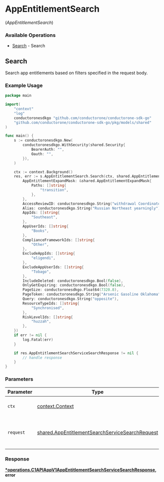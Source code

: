 # AppEntitlementSearch
(*AppEntitlementSearch*)

### Available Operations

* [Search](#search) - Search

## Search

Search app entitlements based on filters specified in the request body.

### Example Usage

```go
package main

import(
	"context"
	"log"
	conductoronesdkgo "github.com/conductorone/conductorone-sdk-go"
	"github.com/conductorone/conductorone-sdk-go/pkg/models/shared"
)

func main() {
    s := conductoronesdkgo.New(
        conductoronesdkgo.WithSecurity(shared.Security{
            BearerAuth: "",
            Oauth: "",
        }),
    )

    ctx := context.Background()
    res, err := s.AppEntitlementSearch.Search(ctx, shared.AppEntitlementSearchServiceSearchRequest{
        AppEntitlementExpandMask: &shared.AppEntitlementExpandMask{
            Paths: []string{
                "transition",
            },
        },
        AccessReviewID: conductoronesdkgo.String("withdrawal Coordinator Ngultrum"),
        Alias: conductoronesdkgo.String("Russian Northeast yearningly"),
        AppIds: []string{
            "Southeast",
        },
        AppUserIds: []string{
            "Books",
        },
        ComplianceFrameworkIds: []string{
            "Other",
        },
        ExcludeAppIds: []string{
            "eligendi",
        },
        ExcludeAppUserIds: []string{
            "Tobago",
        },
        IncludeDeleted: conductoronesdkgo.Bool(false),
        OnlyGetExpiring: conductoronesdkgo.Bool(false),
        PageSize: conductoronesdkgo.Float64(7320.8),
        PageToken: conductoronesdkgo.String("Arsenic Gasoline Oklahoma"),
        Query: conductoronesdkgo.String("opposite"),
        ResourceTypeIds: []string{
            "Synchronised",
        },
        RiskLevelIds: []string{
            "huzzah",
        },
    })
    if err != nil {
        log.Fatal(err)
    }

    if res.AppEntitlementSearchServiceSearchResponse != nil {
        // handle response
    }
}
```

### Parameters

| Parameter                                                                                                          | Type                                                                                                               | Required                                                                                                           | Description                                                                                                        |
| ------------------------------------------------------------------------------------------------------------------ | ------------------------------------------------------------------------------------------------------------------ | ------------------------------------------------------------------------------------------------------------------ | ------------------------------------------------------------------------------------------------------------------ |
| `ctx`                                                                                                              | [context.Context](https://pkg.go.dev/context#Context)                                                              | :heavy_check_mark:                                                                                                 | The context to use for the request.                                                                                |
| `request`                                                                                                          | [shared.AppEntitlementSearchServiceSearchRequest](../../models/shared/appentitlementsearchservicesearchrequest.md) | :heavy_check_mark:                                                                                                 | The request object to use for the request.                                                                         |


### Response

**[*operations.C1APIAppV1AppEntitlementSearchServiceSearchResponse](../../models/operations/c1apiappv1appentitlementsearchservicesearchresponse.md), error**

